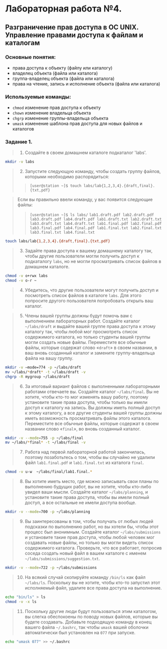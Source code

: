 # Лабораторная работа №4. 
## Разграничение прав доступа в ОС UNIX. Управление правами доступа к файлам и каталогам

### Основные понятия:

+	права доступа к объекту (файлу или каталогу)
+	владелец объекта (файла или каталога) 
+	группа-владелец объекта (файла или каталога)
+	права на чтение, запись и исполнение объекта (файла или каталога)

### Используемые команды:

+ `chmod`	изменение прав доступа к объекту
+ `chown`	изменение владельца объекта
+ `chgrp`	изменение группы-владельца объекта
+ `umask`	изменение шаблона прав доступа для новых файлов и каталогов

### Задание 1.

> 1. Создайте в своем домашнем каталоге подкаталог 'labs'.

```bash
mkdir -v labs
```

> 2. Запустите следующую команду, чтобы создать группу файлов, которыми необходимо распорядиться:
>> `[user@station ~]$ touch labs/lab{1,2,3,4}.{draft,final}.{txt,pdf}`

> Если вы правильно ввели команду, у вас появится следующие файлы:
>> `[user@station ~]$ ls labs/`
>> `lab1.draft.pdf lab2.draft.pdf lab3.draft.pdf lab4.draft.pdf lab1.draft.txt lab2.draft.txt lab3.draft.txt lab4.draft.txt lab1.final.pdf lab2.final.pdf lab3.final.pdf lab4.final.pdf lab1.final.txt lab2.final.txt lab3.final.txt lab4.final.txt`

```bash
touch labs/lab{1,2,3,4}.{draft,final}.{txt,pdf}
```

> 3. Задайте права доступа к вашему домашнему каталогу так, чтобы другие пользователи могли получить доступ к подкаталогу `labs`, но не могли просматривать список файлов в домашнем каталоге.

```bash
chmod -v o+rwx labs
chmod -v o-r ~
```

> 4. Убедитесь, что другие пользователи могут получить доступ и посмотреть список файлов в каталоге `labs`. Для этого попросите другого пользователя попробовать открыть ваш каталог.

> 5. Члены вашей группы должны будут помочь вам с выполнением лабораторных работ. Создайте каталог `~/labs/draft` и выдайте вашей группе права доступа к этому каталогу так, чтобы любой мог просмотреть список содержимого каталога, но только студенты вашей группы могли создать новые файлы. Переместите все обычные файлы, которые содержат слово «`draft`» в своем названии, в ваш вновь созданный каталог и замените группу-владельца файла на вашу группу.

```bash
mkdir -v –mode=774 -p ~/labs/draft
mv ~/labs/*draft* -t ~/labs/draft -v
chgrp -R mygroup ~/labs/draft 
```

> 6. За итоговый вариант файлов с выполненными лабораторными работами отвечаете вы. Создайте каталог `~/labs/final`. Вы не хотите, чтобы кто-то мог изменять вашу работу, поэтому установите такие права доступа, чтобы только вы имели доступ к каталогу на запись. Вы должны иметь полный доступ к этому каталогу, а все другие студенты вашей группы должны иметь возможность просматривать файлы этого каталога. Переместите все обычные файлы, которые содержат в своем названии слово «`final`», во вновь созданный каталог.

```bash
mkdir -v --mode=755 -p ~/labs/final
mv ~/labs/*final* -t ~/labs/final -v
```

> 7. Работа над первой лабораторной работой закончилась, поэтому позаботьтесь о том, чтобы вы случайно не удалили файл `lab1.final.pdf` и `lab1.final.txt` из каталога `final`.

```bash
chmod -v u-w  ~/labs/final/lab1.final.*
```

> 8. Вы хотите иметь место, где можно записывать свои планы по выполнению будущих работ, вы не хотите, чтобы кто-либо увидел ваши мысли. Создайте каталог `~/labs/planning`, и установите такие права доступа, чтобы вы имели полный доступ, а все остальные не имели доступа вообще.

```bash
mkdir -v --mode=700 -p ~/labs/planning
```

> 9. Вы заинтересованы в том, чтобы получать от любых людей подсказки по выполнению работ, но вы хотели бы, чтобы этот процесс был анонимным. Создайте каталог `~/labs/submissions` и установите такие прав доступа, чтобы любой человек мог создавать новые файлы, но только вы могли видеть список содержимого каталога.
> Проверьте, что все работает, попросив соседа создать новый файл в вашем каталоге с именем `~/labs/submissions/suggestion.txt`.

```bash
mkdir -v --mode=722 -p ~/labs/submissions
```

> 10. На всякий случай скопируйте команду `/bin/ls` как файл `~/labs/ls`. Поскольку вы не хотите, чтобы кто-то запустил этот исполняемый файл, удалите все права доступа на выполнение.

```bash
echo "bin/ls" > ls
chmod -v -x ls
```

> 11. Поскольку другие люди будут пользоваться этим каталогом, вы слегка обеспокоены по поводу новых файлов, которые вы будете создавать. Добавьте подходящую команду в конец вашего файла `~/.bashrc`, так чтобы `umask` вашей оболочки автоматически был установлен на `077` при запуске.

```bash
echo "umask 077" >> ~/.bashrc
```
